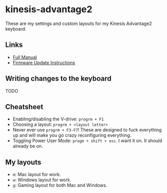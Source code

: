 # kinesis-advantage2

These are my settings and custom layouts for my Kinesis Advantage2 keyboard.

## Links


* [Full Manual](https://kinesis-ergo.com/wp-content/uploads/Adv2-Users-Manual-01-07-19_us.pdf)
* [Firmware Update Instructions](https://kinesis-ergo.com/wp-content/uploads/Adv2-Firmware-Update-Instructions-4-2-19.pdf)


## Writing changes to the keyboard

TODO

## Cheatsheet

* Enabling/disabling the V-drive: `progrm + F1`
* Choosing a layout: `progrm + <layout letter>`
* Never ever use `progrm + F3-F7`! These are designed to fuck everything up and will make you go crazy reconfiguring everything.
* Toggling Power User Mode: `progm + shift + esc`. I want it on. It should already be on.

## My layouts

* `m`: Mac layout for work.
* `w`: Windows layout for work.
* `g`: Gaming layout for both Mac and Windows.